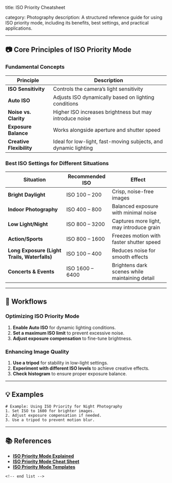 title: ISO Priority Cheatsheet

category: Photography
description: A structured reference guide for using ISO priority mode, including its benefits, best settings, and practical applications.

---

## 📷 **Core Principles of ISO Priority Mode**

### **Fundamental Concepts**

| Principle                      | Description                                                     |
| ------------------------------ | --------------------------------------------------------------- |
| **ISO Sensitivity**      | Controls the camera’s light sensitivity                        |
| **Auto ISO**             | Adjusts ISO dynamically based on lighting conditions            |
| **Noise vs. Clarity**    | Higher ISO increases brightness but may introduce noise         |
| **Exposure Balance**     | Works alongside aperture and shutter speed                      |
| **Creative Flexibility** | Ideal for low-light, fast-moving subjects, and dynamic lighting |

### **Best ISO Settings for Different Situations**

| Situation                                          | Recommended ISO  | Effect                                         |
| -------------------------------------------------- | ---------------- | ---------------------------------------------- |
| **Bright Daylight**                          | ISO 100 – 200   | Crisp, noise-free images                       |
| **Indoor Photography**                       | ISO 400 – 800   | Balanced exposure with minimal noise           |
| **Low Light/Night**                          | ISO 800 – 3200  | Captures more light, may introduce grain       |
| **Action/Sports**                            | ISO 800 – 1600  | Freezes motion with faster shutter speed       |
| **Long Exposure (Light Trails, Waterfalls)** | ISO 100 – 400   | Reduces noise for smooth effects               |
| **Concerts & Events**                        | ISO 1600 – 6400 | Brightens dark scenes while maintaining detail |

---

## 🔄 **Workflows**

### **Optimizing ISO Priority Mode**

1. **Enable Auto ISO** for dynamic lighting conditions.
2. **Set a maximum ISO limit** to prevent excessive noise.
3. **Adjust exposure compensation** to fine-tune brightness.

### **Enhancing Image Quality**

1. **Use a tripod** for stability in low-light settings.
2. **Experiment with different ISO levels** to achieve creative effects.
3. **Check histogram** to ensure proper exposure balance.

---

## 💡 **Examples**

```plaintext
# Example: Using ISO Priority for Night Photography
1. Set ISO to 1600 for brighter images.  
2. Adjust exposure compensation if needed.  
3. Use a tripod to prevent motion blur.  
```

---

## 📚 **References**

- **[ISO Priority Mode Explained](https://www.photoworkout.com/iso-settings-guide/)**
- **[ISO Priority Mode Cheat Sheet](https://www.expertphotography.com/iso-cheat-sheet/)**
- **[ISO Priority Mode Templates](https://www.template.net/edit-online/488955/photography-cheatsheet)**

```
<!-- end list -->
```